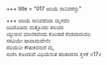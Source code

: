 +++
title = "017 ಅರಿಯೆ ನಾನಿವರೆನ್ದು"

+++
ಅರಿಯೆ ನಾನಿವರೆಂದು ಮೃಗವೆಂ  
ದಿರಿದೊಡಿದು ಮತ್ತೊಂದು ಪರಿಯಾ  
ಯ್ತುರುವ ಮಾಣಿಕವೆಂದು ಕೊಂಡಡೆ ಕೆಂಡವಾದುದಲ   
ಸರವಿಯೇ ಹಾವಾದುದೇನೆಂ  
ದರಿಯೆನೀ ಕೌತುಕವನುರೆ ಮೈ  
ಮರೆಸಿ ಕೊಂದುದೆ ವಿಧಿಯೆನುತ ಹರಿತಂದನಾ ಸ್ಥಳಕೆ     ॥17॥